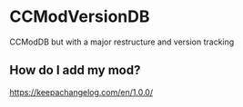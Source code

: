 # CCModVersionDB
CCModDB but with a major restructure and version tracking

## How do I add my mod?


https://keepachangelog.com/en/1.0.0/